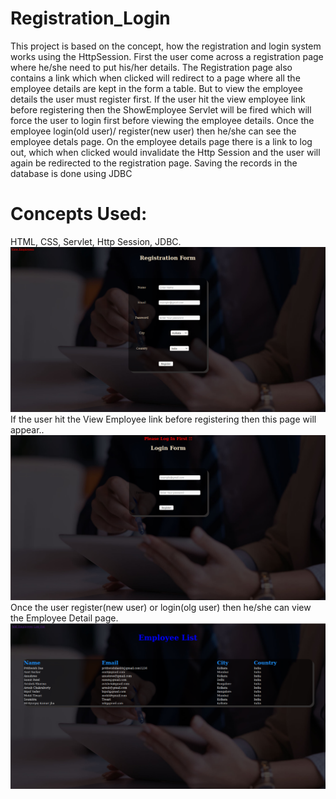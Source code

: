 # Registration_Login
This project is based on the concept, how the registration and login system works using the HttpSession. First the user come across a registration page where he/she need to put his/her details. The Registration page also contains a link which when clicked will redirect to a page where all the employee details are kept in the form a table. But to view the employee details the user must register first. If the user hit the view employee link before registering then the ShowEmployee Servlet will be fired which will force the user to login first before viewing the employee details. Once the employee login(old user)/ register(new user) then he/she can see the employee detals page. On the employee details page there is a link to log out, which when clicked would invalidate the Http Session and the user will again be redirected to the registration page. Saving the records in the database is done using JDBC
# Concepts Used:
HTML,
CSS,
Servlet,
Http Session,
JDBC.
![](https://github.com/prithwish-thinkitive/Registration_Login/blob/main/Screenshot%20from%202021-01-30%2019-30-26.png)
If the user hit the View Employee link before registering then this page will appear..
![](https://github.com/prithwish-thinkitive/Registration_Login/blob/main/Screenshot%20from%202021-01-30%2019-31-17.png)
Once the user register(new user)  or login(olg user) then he/she can view the Employee Detail page.
![](https://github.com/prithwish-thinkitive/Registration_Login/blob/main/Screenshot%20from%202021-01-30%2019-31-52.png)
